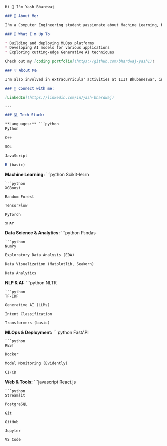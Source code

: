 ````markdown
Hi 👋 I'm Yash Bhardwaj

### 💫 About Me:

I'm a Computer Engineering student passionate about Machine Learning, NLP, and MLOps. I have a strong ability to build and deploy end-to-end AI applications, from initial data analysis to containerized deployment. I'm actively seeking AI or Data Science internships to contribute to impactful projects and further develop my technical skills.

### 🚀 What I'm Up To

* Building and deploying MLOps platforms
* Developing AI models for various applications
* Exploring cutting-edge Generative AI techniques

Check out my [coding portfolio](https://github.com/bhardwaj-yash1)!

### 💡 About Me

I'm also involved in extracurricular activities at IIIT Bhubaneswar, including the Film and Theater Society where I've edited and produced numerous event promotion videos and led media teams. I've also coordinated logistics for events at the Advaita Techno-Cultural Fest.

### 🔗 Connect with me:

[LinkedIn](https://linkedin.com/in/yash-bhardwaj)

---

### 💻 Tech Stack:

**Languages:** ```python
Python
````

```java
C++
```

```sql
SQL
```

```javascript
JavaScript
```

```r
R (basic)
```

**Machine Learning:** \`\`\`python
Scikit-learn

````
```python
XGBoost
````

```python
Random Forest
```

```python
TensorFlow
```

```python
PyTorch
```

```python
SHAP
```

**Data Science & Analytics:** \`\`\`python
Pandas

````
```python
NumPy
````

```python
Exploratory Data Analysis (EDA)
```

```python
Data Visualization (Matplotlib, Seaborn)
```

```python
Data Analytics
```

**NLP & AI:** \`\`\`python
NLTK

````
```python
TF-IDF
````

```python
Generative AI (LLMs)
```

```python
Intent Classification
```

```python
Transformers (basic)
```

**MLOps & Deployment:** \`\`\`python
FastAPI

````
```python
REST
````

```python
Docker
```

```python
Model Monitoring (Evidently)
```

```python
CI/CD
```

**Web & Tools:** \`\`\`javascript
React.js

````
```python
Streamlit
````

```sql
PostgreSQL
```

```
Git
```

```
GitHub
```

```
Jupyter
```

```
VS Code
```

```
```
